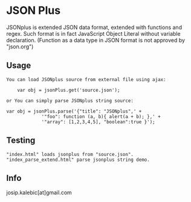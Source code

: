 JSON Plus
=============

JSONplus is extended JSON data format, extended with functions and regex. 
Such format is in fact JavaScript Object Literal without variable declaration.
(Function as a data type in JSON format is not approved by "json.org")


Usage
-----

	You can load JSONplus source from external file using ajax:

        var obj = jsonPlus.get('source.json');
				
	or You can simply parse JSONplus string source:

	var obj = jsonPlus.parse('{"title": "JSONplus",' +
				 '"foo": function (a, b){ alert(a + b); },' +
				 '"array": [1,2,3,4,5], "boolean":true }');
				


Testing
-------

	"index.html" loads jsonplus from "source.json".
	"index_parse_extend.html" parse jsonplus string demo.


Info
---------
josip.kalebic[at]gmail.com
